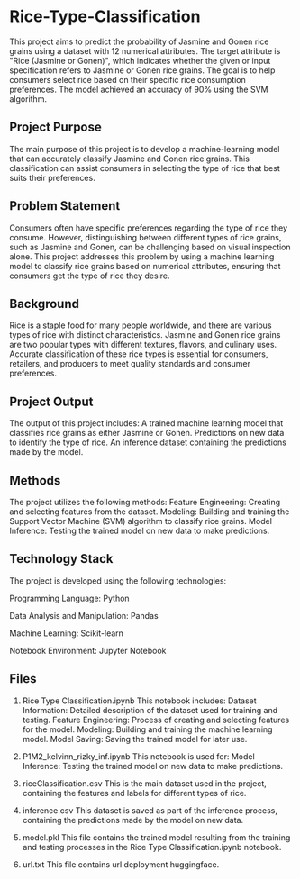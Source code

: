 # Rice-Type-Classification

This project aims to predict the probability of Jasmine and Gonen rice grains using a dataset with 12 numerical attributes. The target attribute is "Rice (Jasmine or Gonen)", which indicates whether the given or input specification refers to Jasmine or Gonen rice grains. The goal is to help consumers select rice based on their specific rice consumption preferences. The model achieved an accuracy of 90% using the SVM algorithm.

## Project Purpose
The main purpose of this project is to develop a machine-learning model that can accurately classify Jasmine and Gonen rice grains. This classification can assist consumers in selecting the type of rice that best suits their preferences.

## Problem Statement
Consumers often have specific preferences regarding the type of rice they consume. However, distinguishing between different types of rice grains, such as Jasmine and Gonen, can be challenging based on visual inspection alone. This project addresses this problem by using a machine learning model to classify rice grains based on numerical attributes, ensuring that consumers get the type of rice they desire.

## Background
Rice is a staple food for many people worldwide, and there are various types of rice with distinct characteristics. Jasmine and Gonen rice grains are two popular types with different textures, flavors, and culinary uses. Accurate classification of these rice types is essential for consumers, retailers, and producers to meet quality standards and consumer preferences.

## Project Output
The output of this project includes:
A trained machine learning model that classifies rice grains as either Jasmine or Gonen.
Predictions on new data to identify the type of rice.
An inference dataset containing the predictions made by the model.

## Methods
The project utilizes the following methods:
Feature Engineering: Creating and selecting features from the dataset.
Modeling: Building and training the Support Vector Machine (SVM) algorithm to classify rice grains.
Model Inference: Testing the trained model on new data to make predictions.

## Technology Stack
The project is developed using the following technologies:

Programming Language: Python

Data Analysis and Manipulation: Pandas

Machine Learning: Scikit-learn

Notebook Environment: Jupyter Notebook

## Files
1. Rice Type Classification.ipynb
This notebook includes:
Dataset Information: Detailed description of the dataset used for training and testing.
Feature Engineering: Process of creating and selecting features for the model.
Modeling: Building and training the machine learning model.
Model Saving: Saving the trained model for later use.

2. P1M2_kelvinn_rizky_inf.ipynb
This notebook is used for:
Model Inference: Testing the trained model on new data to make predictions.

3. riceClassification.csv
This is the main dataset used in the project, containing the features and labels for different types of rice.

4. inference.csv
This dataset is saved as part of the inference process, containing the predictions made by the model on new data.

5. model.pkl
This file contains the trained model resulting from the training and testing processes in the Rice Type Classification.ipynb notebook.

6. url.txt
This file contains url deployment huggingface. 
